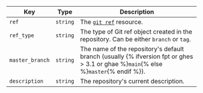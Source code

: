 | Key             | Type     | Description                                                                                                                         |
| --------------- | -------- | ----------------------------------------------------------------------------------------------------------------------------------- |
| `ref`           | `string` | The [`git ref`](/rest/reference/git#get-a-reference) resource.                                                                      |
| `ref_type`      | `string` | The type of Git ref object created in the repository. Can be either `branch` or `tag`.                                              |
| `master_branch` | `string` | The name of the repository's default branch (usually {% ifversion fpt or ghes > 3.1 or ghae %}`main`{% else %}`master`{% endif %}). |
| `description`   | `string` | The repository's current description.                                                                                               |
